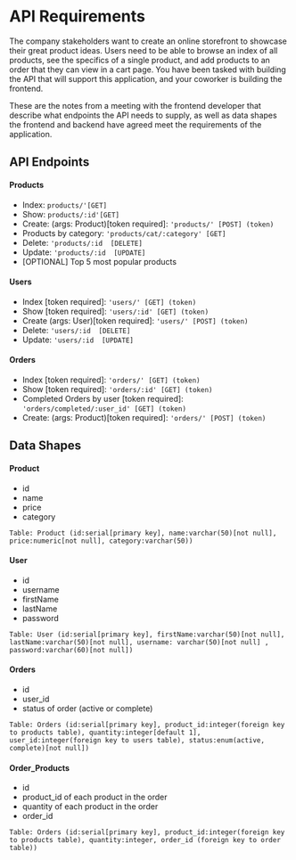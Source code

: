  # API Requirements
The company stakeholders want to create an online storefront to showcase their great product ideas. Users need to be able to browse an index of all products, see the specifics of a single product, and add products to an order that they can view in a cart page. You have been tasked with building the API that will support this application, and your coworker is building the frontend.

These are the notes from a meeting with the frontend developer that describe what endpoints the API needs to supply, as well as data shapes the frontend and backend have agreed meet the requirements of the application. 

## API Endpoints
#### Products
- Index: `products/'[GET]`
- Show: `products/:id'[GET]`
- Create: (args: Product)[token required]: `'products/' [POST] (token)`
- Products by category: `'products/cat/:category' [GET]`
- Delete: `'products/:id  [DELETE]`
- Update: `'products/:id  [UPDATE]`
- [OPTIONAL] Top 5 most popular products 


#### Users
- Index [token required]: `'users/' [GET] (token)`
- Show [token required]: `'users/:id' [GET] (token)`
- Create (args: User)[token required]: `'users/' [POST] (token)`
- Delete: `'users/:id  [DELETE]`
- Update: `'users/:id  [UPDATE]`

#### Orders
- Index [token required]: `'orders/' [GET] (token)`
- Show [token required]: `'orders/:id' [GET] (token)`
- Completed Orders by user [token required]: `'orders/completed/:user_id' [GET] (token)`
- Create: (args: Product)[token required]: `'orders/' [POST] (token)`

## Data Shapes
#### Product
-  id
- name
- price
- category

```
Table: Product (id:serial[primary key], name:varchar(50)[not null], price:numeric[not null], category:varchar(50))
```
#### User
- id
- username
- firstName
- lastName
- password

```
Table: User (id:serial[primary key], firstName:varchar(50)[not null], lastName:varchar(50)[not null], username: varchar(50)[not null] , password:varchar(60)[not null])
```
#### Orders
- id
- user_id
- status of order (active or complete)

```
Table: Orders (id:serial[primary key], product_id:integer(foreign key to products table), quantity:integer[default 1], user_id:integer(foreign key to users table), status:enum(active, complete)[not null])
```

#### Order_Products
- id
- product_id of each product in the order
- quantity of each product in the order
- order_id

```
Table: Orders (id:serial[primary key], product_id:integer(foreign key to products table), quantity:integer, order_id (foreign key to order table))
```